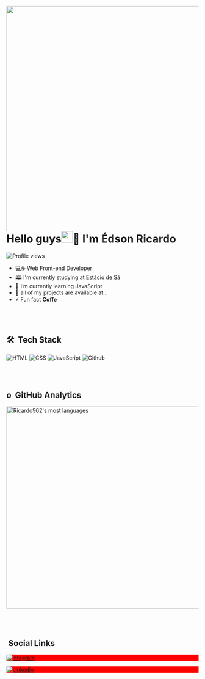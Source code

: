<img align="right" height="590em"
src="https://raw.githubusercontent.com/gist/Ricardo962/6688bf4558aa02c23754b76b9701ecbd/raw/51e8214da6db15c9daa40eeb72fd34ec4783915f/githubcard.svg"/>

<h1 align="left">Hello guys<img src="https://raw.githubusercontent.com/kaueMarques/kaueMarques/master/hi.gif" width="30px">👋 I'm Édson Ricardo</h1>

<p align="left"> <img src="https://komarev.com/ghpvc/?username=Ricardo962&color=yellow" alt="Profile views" /></p>

- 💻☕ Web Front-end Developer 
- 🕮 I'm currently studying at [Estácio de Sá](https://estacio.br/)
- 🌱 I’m currently learning JavaScript
- 💬 all of my projects are available at...
- ⚡ Fun fact <strong>Coffe</strong>

<br><br>

## 🛠  &nbsp;Tech Stack

![HTML](https://img.shields.io/badge/-HTML5-05122A?style=flat&logo=html5)
![CSS](https://img.shields.io/badge/-CSS3-05122A?style=flat&logo=CSS3)
![JavaScript](https://img.shields.io/badge/-JavaScript-05122A?style=flat&logo=Javascript)
![Github](https://img.shields.io/badge/-GITHUB-05122A?style=flat&logo=github)

<br><br>

## o &nbsp;GitHub Analytics

<p align="left">
<img width="530em" src="https://github-readme-stats.vercel.app/api/top-langs/?username=Ricardo962&layoult=compact&theme=vision-friendly-dark" alt="Ricardo962's most
                                                                                                                                                   languages"/>
 </p>
 
 <br><br>
 
 ## &nbsp;Social Links
 
 <p align="left" style="background:red">
 <a href="https://www.instagram.com/edson_ricardo16/" target="_blank">
   <img align="center" src="https://img.shields.io/badge/-Instagram-05122A?style=flat&logo=instagram" alt="intagram"/>
 </a>
   <p align="left" style="background:red">
 <a href="https://www.linkedin.com/in/%C3%A9dson-ricardo-66a980104/" target="_blank">
   <img align="center" src="https://img.shields.io/badge/-Linkedin-05122A?style=flat&logo=linkedin" alt="Linkedin"/>
 </a>
 
 
